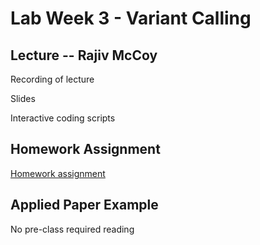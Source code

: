 # Lab Week 3 - Variant Calling

## Lecture -- Rajiv McCoy

Recording of lecture

Slides

Interactive coding scripts

## Homework Assignment

[Homework assignment](https://bxlab.github.io/cmdb-quantbio/assignments/lab/variant_calling/assignment/)

## Applied Paper Example

No pre-class required reading
